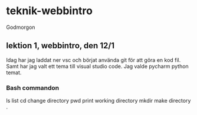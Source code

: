 # teknik-webbintro

Godmorgon

## lektion 1, webbintro, den 12/1

Idag har jag laddat ner vsc och börjat använda git för att göra en kod fil. 
Samt har jag valt ett tema till visual studio code. 
Jag valde pycharm python temat.

### Bash commandon

ls list
cd change directory
pwd print working directory
mkdir make directory
.
